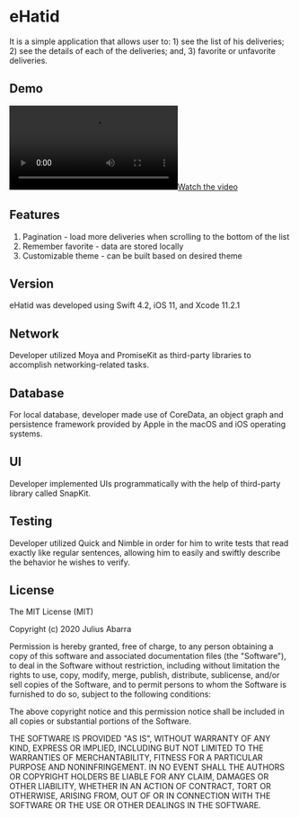 # eHatid
It is a simple application that allows user to: 1) see the list of his deliveries; 2) see the details of each of the deliveries; and, 3) favorite or unfavorite deliveries.

## Demo
[![Watch the video](https://github.com/iamjcabarra/eHatid/blob/master/Demo.mov)](https://github.com/iamjcabarra/eHatid/blob/master/Demo.mov)

## Features
1. Pagination - load more deliveries when scrolling to the bottom of the list
2. Remember favorite - data are stored locally
3. Customizable theme - can be built based on desired theme

## Version
eHatid was developed using Swift 4.2, iOS 11, and Xcode 11.2.1

## Network
Developer utilized Moya and PromiseKit as third-party libraries to accomplish networking-related tasks.

## Database
For local database, developer made use of CoreData, an object graph and persistence framework provided by Apple in the macOS and iOS operating systems.

## UI
Developer implemented UIs programmatically with the help of third-party library called SnapKit.

## Testing
Developer utilized Quick and Nimble in order for him to write tests that read exactly like regular sentences, allowing him to easily and swiftly describe the behavior he wishes to verify.

## License

The MIT License (MIT)

Copyright (c) 2020 Julius Abarra

Permission is hereby granted, free of charge, to any person obtaining a copy
of this software and associated documentation files (the "Software"), to deal
in the Software without restriction, including without limitation the rights
to use, copy, modify, merge, publish, distribute, sublicense, and/or sell
copies of the Software, and to permit persons to whom the Software is
furnished to do so, subject to the following conditions:

The above copyright notice and this permission notice shall be included in all
copies or substantial portions of the Software.

THE SOFTWARE IS PROVIDED "AS IS", WITHOUT WARRANTY OF ANY KIND, EXPRESS OR
IMPLIED, INCLUDING BUT NOT LIMITED TO THE WARRANTIES OF MERCHANTABILITY,
FITNESS FOR A PARTICULAR PURPOSE AND NONINFRINGEMENT. IN NO EVENT SHALL THE
AUTHORS OR COPYRIGHT HOLDERS BE LIABLE FOR ANY CLAIM, DAMAGES OR OTHER
LIABILITY, WHETHER IN AN ACTION OF CONTRACT, TORT OR OTHERWISE, ARISING FROM,
OUT OF OR IN CONNECTION WITH THE SOFTWARE OR THE USE OR OTHER DEALINGS IN THE
SOFTWARE.
